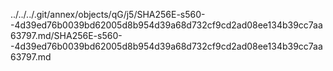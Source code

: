 ../../../.git/annex/objects/qG/j5/SHA256E-s560--4d39ed76b0039bd62005d8b954d39a68d732cf9cd2ad08ee134b39cc7aa63797.md/SHA256E-s560--4d39ed76b0039bd62005d8b954d39a68d732cf9cd2ad08ee134b39cc7aa63797.md